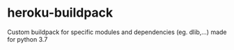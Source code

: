 # heroku-buildpack
Custom buildpack for specific modules and dependencies (eg. dlib,...)
made for python 3.7
